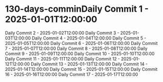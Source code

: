 # 130-days-comminDaily Commit 1 - 2025-01-01T12:00:00
Daily Commit 2 - 2025-01-02T12:00:00
Daily Commit 3 - 2025-01-03T12:00:00
Daily Commit 4 - 2025-01-04T12:00:00
Daily Commit 5 - 2025-01-05T12:00:00
Daily Commit 6 - 2025-01-06T12:00:00
Daily Commit 7 - 2025-01-07T12:00:00
Daily Commit 8 - 2025-01-08T12:00:00
Daily Commit 9 - 2025-01-09T12:00:00
Daily Commit 10 - 2025-01-10T12:00:00
Daily Commit 11 - 2025-01-11T12:00:00
Daily Commit 12 - 2025-01-12T12:00:00
Daily Commit 13 - 2025-01-13T12:00:00
Daily Commit 14 - 2025-01-14T12:00:00
Daily Commit 15 - 2025-01-15T12:00:00
Daily Commit 16 - 2025-01-16T12:00:00
Daily Commit 17 - 2025-01-17T12:00:00
